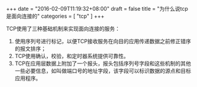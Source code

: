 +++
date = "2016-02-09T11:19:32+08:00"
draft = false
title = "为什么说tcp是面向连接的"
categories = [ "tcp" ]
+++

TCP使用了三种基础机制来实现面向连接的服务：

1. 使用序列号进行标记，以便TCP接收服务在向目的应用传递数据之前修正错序的报文排序；
2. TCP使用确认，校验，和定时器系统提供可靠性。
3. TCP在应用层数据上附加了一个报头，报头包括序列号字段和这些机制的其他一些必要信息，如叫做端口号的地址字段，该字段可以标识数据的源点和目标应用程序。